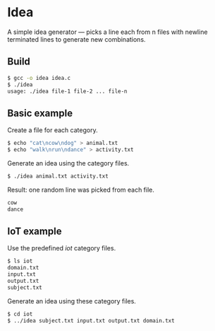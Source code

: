 # Idea
A simple idea generator — picks a line each from n files with newline terminated lines to generate new combinations.

## Build
```bash
$ gcc -o idea idea.c
$ ./idea
usage: ./idea file-1 file-2 ... file-n
```

## Basic example
Create a file for each category.
```bash
$ echo "cat\ncow\ndog" > animal.txt
$ echo "walk\nrun\ndance" > activity.txt
```

Generate an idea using the category files.
```bash
$ ./idea animal.txt activity.txt
```

Result: one random line was picked from each file.
```bash
cow
dance
```

## IoT example
Use the predefined _iot_ category files.
```bash
$ ls iot
domain.txt
input.txt
output.txt
subject.txt
```

Generate an idea using these category files.
```bash
$ cd iot
$ ../idea subject.txt input.txt output.txt domain.txt
```
